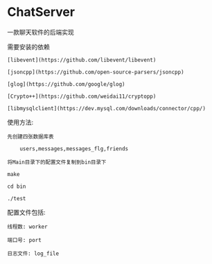 # ChatServer

一款聊天软件的后端实现

需要安装的依赖

	[libevent](https://github.com/libevent/libevent) 

	[jsoncpp](https://github.com/open-source-parsers/jsoncpp)

	[glog](https://github.com/google/glog)

	[Crypto++](https://github.com/weidai11/cryptopp)

	[libmysqlclient](https://dev.mysql.com/downloads/connector/cpp/)

使用方法:

	先创建四张数据库表
	
		users,messages,messages_flg,friends
	
	将Main目录下的配置文件复制到bin目录下
	
	make 
	
	cd bin
	
	./test



配置文件包括:

	线程数: worker
	
	端口号: port
	
	日志文件: log_file